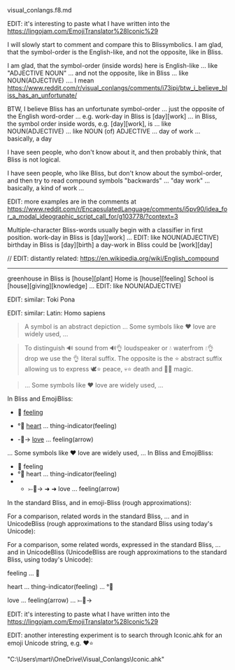visual_conlangs.f8.md


EDIT: it's interesting to paste what I have written into the https://lingojam.com/EmojiTranslator%28Iconic%29



I will slowly start to comment and compare this to Blissymbolics.
I am glad, that the symbol-order is the English-like, and not the opposite, like in Bliss.


I am glad, that the symbol-order (inside words) here is English-like ... like "ADJECTIVE NOUN" ... and not the opposite, like in Bliss ... like NOUN(ADJECTIVE) .... I mean https://www.reddit.com/r/visual_conlangs/comments/i73ipj/btw_i_believe_bliss_has_an_unfortunate/




BTW, I believe Bliss has an unfortunate symbol-order ... just the opposite of the English word-order ... e.g. work-day in Bliss is [day][work]
... in Bliss, the symbol order inside words, e.g. [day][work], is ... like NOUN(ADJECTIVE) ... like NOUN (of) ADJECTIVE ... day of work ... basically, a day

I have seen people, who don't know about it, and then probably think, that Bliss is not logical.

I have seen people, who like Bliss, but don't know about the symbol-order, and then try to read compound symbols "backwards" ... "day work" ... basically, a kind of work ...

EDIT: more examples are in the comments at https://www.reddit.com/r/EncapsulatedLanguage/comments/i5pv90/idea_for_a_modal_ideographic_script_call_for/g103778/?context=3







Multiple-character Bliss-words usually begin with a classifier in first position.
work-day in Bliss is [day][work]  ... EDIT: like NOUN(ADJECTIVE)
birthday in Bliss is [day][birth]
a day-work in Bliss could be [work][day]

// EDIT: distantly related: https://en.wikipedia.org/wiki/English_compound




---
greenhouse in Bliss is [house][plant]
Home is [house][feeling]
School is [house][giving][knowledge]  ... EDIT: like NOUN(ADJECTIVE)

EDIT: similar: Toki Pona

EDIT: similar: Latin: Homo sapiens







> A symbol is an abstract depiction ... Some symbols like ❤️ love are widely used, ...


> To distinguish 🔊 sound from 🔊👌 loudspeaker or 💧 waterfrom 💧👌 drop we use the 👌 literal suffix. The opposite is the ⭐ abstract suffix allowing us to express 🕊️⭐ peace, 💀⭐ death and 🧙‍⭐ magic.







> ... Some symbols like ❤️ love are widely used, ...

In Bliss and EmojiBliss:

* 💛 [feeling](https://www.xelify.se/blissdictionary/?q=feeling)

*  °💛 [heart](https://www.xelify.se/blissdictionary/?q=heart) ... thing-indicator(feeling)

* -💛->  [love](https://www.xelify.se/blissdictionary/?q=love) ... feeling(arrow)


... Some symbols like ❤️ love are widely used, ...
In Bliss and EmojiBliss:
- 💛 feeling
- °💛 heart ... thing-indicator(feeling)
- - ⤚💛→
 ➜	➜   love ... feeling(arrow)

In the standard Bliss, and in emoji-Bliss (rough approximations):


For a comparison, related words in the standard Bliss, ... and in UnicodeBliss (rough approximations to the standard Bliss using today's Unicode):

For a comparison, some related words, expressed in the standard Bliss, ... and in UnicodeBliss (UnicodeBliss are rough approximations to the standard Bliss, using today's Unicode):




feeling ... 💛

heart ... thing-indicator(feeling) ... °💛

love ... feeling(arrow) ... ⤚💛→

EDIT: it's interesting to paste what I have written into the https://lingojam.com/EmojiTranslator%28Iconic%29


EDIT: another interesting experiment is to search through Iconic.ahk for an emoji Unicode string, e.g. ❤️⭐



"C:\Users\marti\OneDrive\Visual_Conlangs\Iconic.ahk"